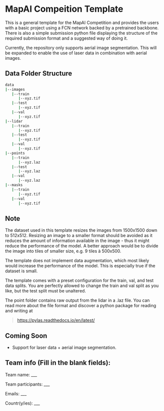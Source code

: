 # MapAI Compeition Template

This is a general template for the MapAI Competition and provides the 
users with a basic project using a FCN network backed by a pretrained backbone. 
There is also a simple submission python file displaying the structure of the 
required submission format and a suggested way of doing it.

Currently, the repository only supports aerial image segmentation. This will be expanded
to enable the use of laser data in combination with aerial images.

## Data Folder Structure

```bash
data
|--images
   |--train
      |--xyz.tif
   |--test
      |--xyz.tif
   |--val
      |--xyz.tif
|--lidar
   |--train
      |--xyz.tif
   |--test
      |--xyz.tif
   |--val
      |--xyz.tif
|--points
   |--train
      |--xyz.laz
   |--test
      |--xyz.laz
   |--val
      |--xyz.laz
|--masks
   |--train
      |--xyz.tif
   |--val
      |--xyz.tif

```

## Note

The dataset used in this template resizes the images from 1500x1500 down to 512x512. 
Resizing an image to a smaller format should be avoided as it reduces the amount of 
information available in the image - thus it might reduce the performance of the model.
A better approach would be to divide the image into tiles of smaller size, e.g. 9 tiles à 500x500.

The template does not implement data augmentation, which most likely would increase the performance
of the model. This is especially true if the dataset is small.

The template comes with a preset configuration for the train, val, and test data splits. You are
perfectly allowed to change the train and val split as you like, but the test split must be
unaltered.

The point folder contains raw output from the lidar in a .laz file. You can read more about the
file format and discover a python package for reading and writing at
> https://pylas.readthedocs.io/en/latest/

## Coming Soon

- Support for laser data + aerial image segmentation.

## Team info (Fill in the blank fields):

Team name: ___

Team participants:  ___

Emails: ___

Countr(y/ies): ___